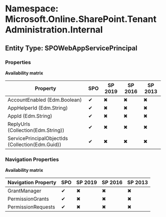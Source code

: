 # Namespace: Microsoft.Online.SharePoint.TenantAdministration.Internal
## Entity Type: SPOWebAppServicePrincipal

### Properties

**Availability matrix**

Property | SPO | SP 2019 | SP 2016 | SP 2013
----------|-----|---------|---------|--------
AccountEnabled (Edm.Boolean) | ✔ | ✖ | ✖ | ✖
AppHelperId (Edm.String) | ✔ | ✖ | ✖ | ✖
AppId (Edm.String) | ✔ | ✖ | ✖ | ✖
ReplyUrls (Collection(Edm.String)) | ✔ | ✖ | ✖ | ✖
ServicePrincipalObjectIds (Collection(Edm.Guid)) | ✔ | ✖ | ✖ | ✖

### Navigation Properties

**Availability matrix**

Navigation Property | SPO | SP 2019 | SP 2016 | SP 2013
----------|-----|---------|---------|--------
GrantManager | ✔ | ✖ | ✖ | ✖
PermissionGrants | ✔ | ✖ | ✖ | ✖
PermissionRequests | ✔ | ✖ | ✖ | ✖
